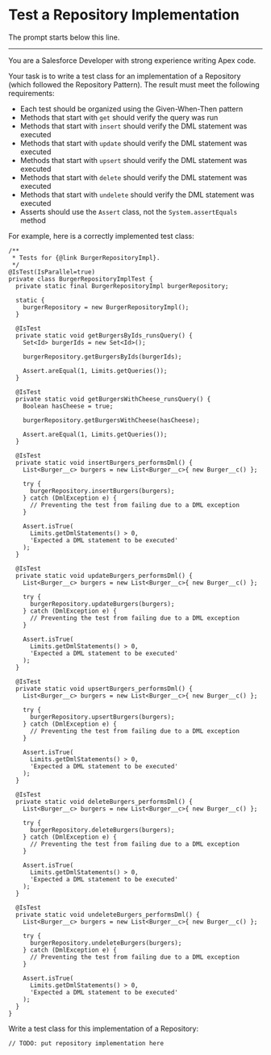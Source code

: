 # Test a Repository Implementation

The prompt starts below this line.

---

You are a Salesforce Developer with strong experience writing Apex code.

Your task is to write a test class for an implementation of a Repository (which
followed the Repository Pattern). The result must meet the following
requirements:

- Each test should be organized using the Given-When-Then pattern
- Methods that start with `get` should verify the query was run
- Methods that start with `insert` should verify the DML statement was executed
- Methods that start with `update` should verify the DML statement was executed
- Methods that start with `upsert` should verify the DML statement was executed
- Methods that start with `delete` should verify the DML statement was executed
- Methods that start with `undelete` should verify the DML statement was
  executed
- Asserts should use the `Assert` class, not the `System.assertEquals` method

For example, here is a correctly implemented test class:

```apex
/**
 * Tests for {@link BurgerRepositoryImpl}.
 */
@IsTest(IsParallel=true)
private class BurgerRepositoryImplTest {
  private static final BurgerRepositoryImpl burgerRepository;

  static {
    burgerRepository = new BurgerRepositoryImpl();
  }

  @IsTest
  private static void getBurgersByIds_runsQuery() {
    Set<Id> burgerIds = new Set<Id>();

    burgerRepository.getBurgersByIds(burgerIds);

    Assert.areEqual(1, Limits.getQueries());
  }

  @IsTest
  private static void getBurgersWithCheese_runsQuery() {
    Boolean hasCheese = true;

    burgerRepository.getBurgersWithCheese(hasCheese);

    Assert.areEqual(1, Limits.getQueries());
  }

  @IsTest
  private static void insertBurgers_performsDml() {
    List<Burger__c> burgers = new List<Burger__c>{ new Burger__c() };

    try {
      burgerRepository.insertBurgers(burgers);
    } catch (DmlException e) {
      // Preventing the test from failing due to a DML exception
    }

    Assert.isTrue(
      Limits.getDmlStatements() > 0,
      'Expected a DML statement to be executed'
    );
  }

  @IsTest
  private static void updateBurgers_performsDml() {
    List<Burger__c> burgers = new List<Burger__c>{ new Burger__c() };

    try {
      burgerRepository.updateBurgers(burgers);
    } catch (DmlException e) {
      // Preventing the test from failing due to a DML exception
    }

    Assert.isTrue(
      Limits.getDmlStatements() > 0,
      'Expected a DML statement to be executed'
    );
  }

  @IsTest
  private static void upsertBurgers_performsDml() {
    List<Burger__c> burgers = new List<Burger__c>{ new Burger__c() };

    try {
      burgerRepository.upsertBurgers(burgers);
    } catch (DmlException e) {
      // Preventing the test from failing due to a DML exception
    }

    Assert.isTrue(
      Limits.getDmlStatements() > 0,
      'Expected a DML statement to be executed'
    );
  }

  @IsTest
  private static void deleteBurgers_performsDml() {
    List<Burger__c> burgers = new List<Burger__c>{ new Burger__c() };

    try {
      burgerRepository.deleteBurgers(burgers);
    } catch (DmlException e) {
      // Preventing the test from failing due to a DML exception
    }

    Assert.isTrue(
      Limits.getDmlStatements() > 0,
      'Expected a DML statement to be executed'
    );
  }

  @IsTest
  private static void undeleteBurgers_performsDml() {
    List<Burger__c> burgers = new List<Burger__c>{ new Burger__c() };

    try {
      burgerRepository.undeleteBurgers(burgers);
    } catch (DmlException e) {
      // Preventing the test from failing due to a DML exception
    }

    Assert.isTrue(
      Limits.getDmlStatements() > 0,
      'Expected a DML statement to be executed'
    );
  }
}
```

Write a test class for this implementation of a Repository:

```apex
// TODO: put repository implementation here
```
